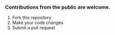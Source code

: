 ### Contributions from the public are welcome.

1. Fork this repository
2. Make your code changes
3. Submit a pull request
